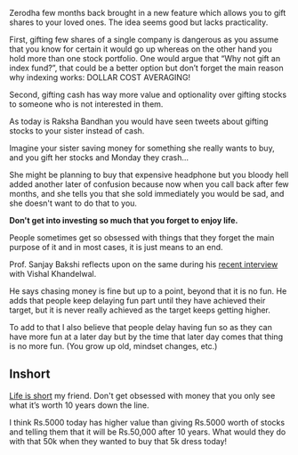 Zerodha few months back brought in a new feature which allows you to gift shares to your loved ones. The idea seems good but lacks practicality.

First, gifting few shares of a single company is dangerous as you assume that you know for certain it would go up whereas on the other hand you hold more than one stock portfolio. One would argue that “Why not gift an index fund?”, that could be a better option but don’t forget the main reason why indexing works: DOLLAR COST AVERAGING!

Second, gifting cash has way more value and optionality over gifting stocks to someone who is not interested in them.

As today is Raksha Bandhan you would have seen tweets about gifting stocks to your sister instead of cash.

Imagine your sister saving money for something she really wants to buy, and you gift her stocks and Monday they crash...

She might be planning to buy that expensive headphone but you bloody hell added another later of confusion because now when you call back after few months, and she tells you that she sold immediately you would be sad, and she doesn't want to do that to you.

**Don't get into investing so much that you forget to enjoy life.**

People sometimes get so obsessed with things that they forget the main purpose of it and in most cases, it is just means to an end.

Prof. Sanjay Bakshi reflects upon on the same during his [recent interview](https://youtu.be/oGpRagPQssI) with Vishal Khandelwal.

He says chasing money is fine but up to a point, beyond that it is no fun. He adds that people keep delaying fun part until they have achieved their target, but it is never really achieved as the target keeps getting higher.

To add to that I also believe that people delay having fun so as they can have more fun at a later day but by the time that later day comes that thing is no more fun. (You grow up old, mindset changes, etc.)

## Inshort

[Life is short](http://www.paulgraham.com/vb.html) my friend. Don't get obsessed with money that you only see what it’s worth 10 years down the line.

I think Rs.5000 today has higher value than giving Rs.5000 worth of stocks and telling them that it will be Rs.50,000 after 10 years. What would they do with that 50k when they wanted to buy that 5k dress today!
